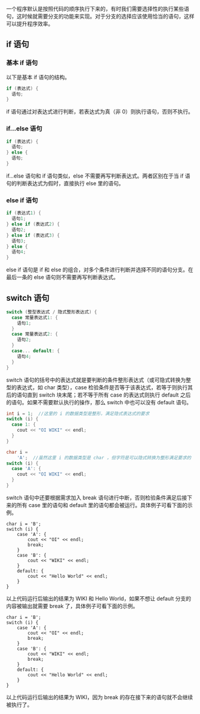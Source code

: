 一个程序默认是按照代码的顺序执行下来的，有时我们需要选择性的执行某些语句，这时候就需要分支的功能来实现。对于分支的选择应该使用恰当的语句，这样可以提升程序效率。

## if 语句

### 基本 if 语句

以下是基本 if 语句的结构。

```cpp
if (表达式) {
  语句;
}
```

if 语句通过对表达式进行判断，若表达式为真（非 0）则执行语句，否则不执行。

### if...else 语句

```cpp
if (表达式) {
  语句;
} else {
  语句;
}
```

if...else 语句和 if 语句类似，else 不需要再写判断表达式。两者区别在于当 if 语句的判断表达式为假时，直接执行 else 里的语句。

### else if 语句

```cpp
if (表达式1) {
  语句1;
} else if (表达式2) {
  语句2;
} else if (表达式3) {
  语句3;
} else {
  语句4;
}
```

else if 语句是 if 和 else 的组合，对多个条件进行判断并选择不同的语句分支。在最后一条的 else 语句则不需要再写判断表达式。

## switch 语句

```cpp
switch (整型表达式 / 隐式整形表达式) {
  case 常量表达式1: {
    语句1;
  }
  case 常量表达式2: {
    语句2;
  }
  case... default: {
    语句4;
  }
}
```

switch 语句的括号中的表达式就是要判断的条件整形表达式（或可隐式转换为整型的表达式，如 char 类型），case 检验条件是否等于该表达式，若等于则执行其后的语句直到 switch 块末尾；若不等于所有 case 的表达式则执行 default 之后的语句。如果不需要默认执行的操作，那么 switch 中也可以没有 default 语句。

```cpp
int i = 1;  //这里的 i 的数据类型是整形，满足隐式表达式的要求
switch (i) {
  case 1: {
    cout << "OI WIKI" << endl;
  }
}
```

```cpp
char i =
    'A';  //虽然这里 i 的数据类型是 char ，但字符是可以隐式转换为整形满足要求的
switch (i) {
  case 'A': {
    cout << "OI WIKI" << endl;
  }
}
```

switch 语句中还要根据需求加入 break 语句进行中断，否则检验条件满足后接下来的所有 case 里的语句和 default 里的语句都会被运行。具体例子可看下面的示例。

    char i = 'B';
    switch (i) {
    	case 'A': {
    		cout << "OI" << endl;
    		break;
    	}
    	case 'B': {
    		cout << "WIKI" << endl;
    	}
    	default: {
    		cout << "Hello World" << endl;
    	}
    }

以上代码运行后输出的结果为 WIKI 和 Hello World，如果不想让 default 分支的内容被输出就需要 break 了，具体例子可看下面的示例。

    char i = 'B';
    switch (i) {
    	case 'A': {
    		cout << "OI" << endl;
    		break;
    	}
    	case 'B': {
    		cout << "WIKI" << endl;
    		break;
    	}
    	default: {
    		cout << "Hello World" << endl;
    	}
    }

以上代码运行后输出的结果为 WIKI，因为 break 的存在接下来的语句就不会继续被执行了。
